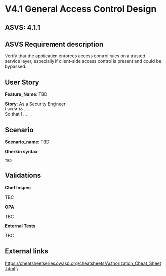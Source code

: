 # V4.1 General Access Control Design

## ASVS: 4.1.1

## ASVS Requirement description

Verify that the application enforces access control rules on a trusted service
layer, especially if client-side access control is present and could be bypassed.

## User Story

**Feature_Name**: TBD

**Story**:
As a Security Engineer\
I want to ...\
So that I ...

## Scenario

**Scenario_name**: TBD

**Gherkin syntax**:

```gherkin
TBD
```

## Validations

**Chef Inspec**

TBC

**OPA**

TBC

**External Tests**

TBC

## External links

<https://cheatsheetseries.owasp.org/cheatsheets/Authorization_Cheat_Sheet.html> \
